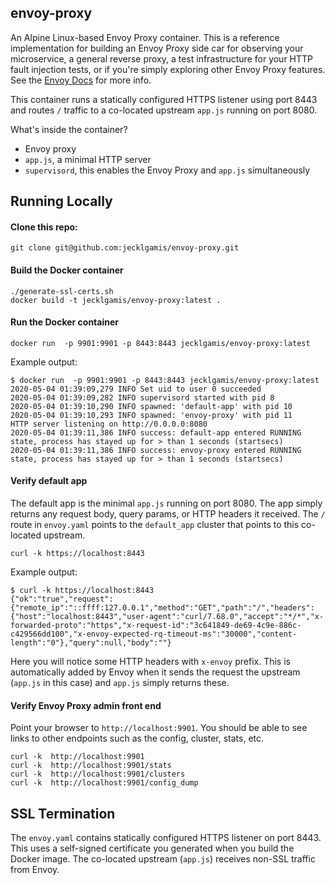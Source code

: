 ## envoy-proxy 

An Alpine Linux-based Envoy Proxy container. This is a reference implementation for building an Envoy Proxy 
side car for observing your microservice, a general reverse proxy, a test infrastructure for your HTTP fault 
injection tests, or if you're simply exploring other Envoy Proxy features. See the [Envoy Docs](https://www.envoyproxy.io/docs/envoy/latest/) 
for more info.

This container runs a statically configured HTTPS listener using port 8443 and routes `/` traffic to a co-located 
upstream `app.js` running on port 8080.

What's inside the container?
* Envoy proxy 
* `app.js`, a minimal HTTP server
* `supervisord`, this enables the Envoy Proxy and `app.js` simultaneously

## Running Locally

#### Clone this repo:

```
git clone git@github.com:jecklgamis/envoy-proxy.git
```

#### Build the Docker container
```
./generate-ssl-certs.sh
docker build -t jecklgamis/envoy-proxy:latest .
```

#### Run the Docker container
```
docker run  -p 9901:9901 -p 8443:8443 jecklgamis/envoy-proxy:latest
```
Example output:
```
$ docker run  -p 9901:9901 -p 8443:8443 jecklgamis/envoy-proxy:latest
2020-05-04 01:39:09,279 INFO Set uid to user 0 succeeded
2020-05-04 01:39:09,282 INFO supervisord started with pid 8
2020-05-04 01:39:10,290 INFO spawned: 'default-app' with pid 10
2020-05-04 01:39:10,293 INFO spawned: 'envoy-proxy' with pid 11
HTTP server listening on http://0.0.0.0:8080
2020-05-04 01:39:11,386 INFO success: default-app entered RUNNING state, process has stayed up for > than 1 seconds (startsecs)
2020-05-04 01:39:11,386 INFO success: envoy-proxy entered RUNNING state, process has stayed up for > than 1 seconds (startsecs)
```

#### Verify default app
The default app is the minimal `app.js` running on port 8080. The app simply returns any request body, query params,
or HTTP headers it received. The `/` route in `envoy.yaml` points to the `default_app` cluster that points 
to this co-located upstream.

```
curl -k https://localhost:8443
```
Example output:
```
$ curl -k https://localhost:8443
{"ok":"true","request":{"remote_ip":"::ffff:127.0.0.1","method":"GET","path":"/","headers":{"host":"localhost:8443","user-agent":"curl/7.68.0","accept":"*/*","x-forwarded-proto":"https","x-request-id":"3c641849-de69-4c9e-886c-c429566dd100","x-envoy-expected-rq-timeout-ms":"30000","content-length":"0"},"query":null,"body":""}
```
Here you will notice some HTTP headers with `x-envoy` prefix. This is automatically added by Envoy when it sends the
request the upstream (`app.js` in this case) and `app.js` simply returns these.

#### Verify Envoy Proxy admin front end
Point your browser to `http://localhost:9901`. You should be able to see links to other endpoints such as the config, 
cluster, stats, etc.  
```
curl -k  http://localhost:9901
curl -k  http://localhost:9901/stats
curl -k  http://localhost:9901/clusters
curl -k  http://localhost:9901/config_dump
```

## SSL Termination
The `envoy.yaml` contains statically configured HTTPS listener on port 8443. This uses a self-signed certificate you 
generated when you build the Docker image. The co-located upstream (`app.js`) receives non-SSL traffic from Envoy.



 